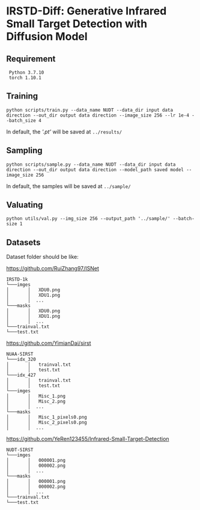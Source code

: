 
# IRSTD-Diff: Generative Infrared Small Target Detection with Diffusion Model

## Requirement
     Python 3.7.10
     torch 1.10.1

## Training

``python scripts/train.py --data_name NUDT --data_dir input data direction --out_dir output data direction --image_size 256 --lr 1e-4 --batch_size 4``

In default, the _'.pt'_ will be saved at `` ../results/ `` 

## Sampling

``python scripts/sample.py --data_name NUDT --data_dir input data direction --out_dir output data direction --model_path saved model --image_size 256``

In default, the samples will be saved at `` ../sample/ `` 

## Valuating

``python utils/val.py --img_size 256 --output_path '../sample/' --batch-size 1``


## Datasets
Dataset folder should be like:

https://github.com/RuiZhang97/ISNet
~~~
IRSTD-1k
└───imges
│       │   XDU0.png
│       │   XDU1.png
│       │  ...
└───masks
│       │   XDU0.png
│       │   XDU1.png
│       │  ...
└───trainval.txt
└───test.txt
~~~
https://github.com/YimianDai/sirst
~~~
NUAA-SIRST
└───idx_320
│       │   trainval.txt
│       │   test.txt
└───idx_427
│       │   trainval.txt
│       │   test.txt
└───imges
│       │   Misc_1.png
│       │   Misc_2.png
│       │  ...
└───masks
│       │   Misc_1_pixels0.png
│       │   Misc_2_pixels0.png
│       │  ...
~~~
https://github.com/YeRen123455/Infrared-Small-Target-Detection
~~~
NUDT-SIRST
└───imges
│       │   000001.png
│       │   000002.png
│       │  ...
└───masks
│       │   000001.png
│       │   000002.png
│       │  ...
└───trainval.txt
└───test.txt
~~~
